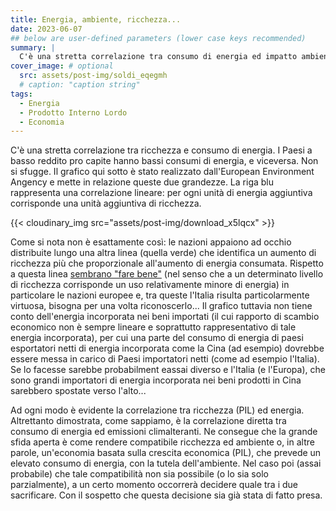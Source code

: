 ```yaml
---
title: Energia, ambiente, ricchezza...
date: 2023-06-07
## below are user-defined parameters (lower case keys recommended)
summary: |
  C'è una stretta correlazione tra consumo di energia ed impatto ambientale. Ma, purtroppo, c'è anche una stretta correlazione tra ricchezza e consumo di energia: più una nazione consuma energia e più è ricca\... Vediamo come.
cover_image: # optional
  src: assets/post-img/soldi_eqegmh
  # caption: "caption string"
tags:
  - Energia
  - Prodotto Interno Lordo
  - Economia
---
```


C'è una stretta correlazione tra ricchezza e consumo di energia. I Paesi a basso reddito pro capite hanno bassi consumi di energia, e viceversa. Non si sfugge.  Il grafico qui sotto è stato realizzato dall'European Environment Angency e mette in relazione queste due grandezze. La riga blu rappresenta una correlazione lineare: per ogni unità di energia aggiuntiva corrisponde una unità aggiuntiva di ricchezza.

{{< cloudinary_img src="assets/post-img/download_x5lqcx" >}}

Come si nota non è esattamente così: le nazioni appaiono ad occhio distribuite lungo una altra linea (quella verde) che identifica un aumento di ricchezza più che proporzionale all'aumento di energia consumata. Rispetto a questa linea [sembrano "fare bene"](https://www.eea.europa.eu/data-and-maps/figures/correlation-of-per-capita-energy) (nel senso che a un determinato livello di ricchezza corrisponde un uso relativamente minore di energia) in particolare le nazioni europee e, tra queste l'Italia risulta particolarmente virtuosa, bisogna per una volta riconoscerlo... Il grafico tuttavia non tiene conto dell'energia incorporata nei beni importati (il cui rapporto di scambio economico non è sempre lineare e soprattutto rappresentativo di tale energia incorporata), per cui una parte del consumo di energia di paesi esportatori netti di energia incorporata come la Cina (ad esempio) dovrebbe essere messa in carico di Paesi importatori netti (come ad esempio l'Italia). Se lo facesse sarebbe probabilment eassai diverso e l'Italia (e l'Europa), che sono grandi importatori di energia incorporata nei beni prodotti in Cina sarebbero spostate verso l'alto...    

Ad ogni modo è evidente la correlazione tra ricchezza (PIL) ed energia. Altrettanto dimostrata, come sappiamo, è la correlazione diretta tra consumo di energia ed emissioni climalteranti. Ne consegue che la grande sfida aperta è come rendere compatibile ricchezza ed ambiente o, in altre parole, un'economia basata sulla crescita economica (PIL), che prevede un elevato consumo di energia, con la tutela dell'ambiente. Nel caso poi (assai probabile) che tale compatibilità non sia possibile (o lo sia solo parzialmente), a un certo momento occorrerà decidere quale tra i due sacrificare. Con il sospetto che questa decisione sia già stata di fatto presa.  


<!--
  created 2023-06-07 09:00:55.001023 +0200 CEST m=+0.040252918
-->